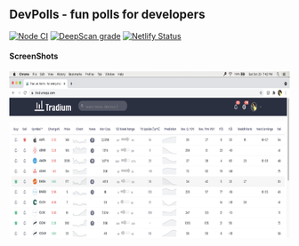 ## DevPolls - fun polls for developers

[![Node CI](https://github.com/tradium-app/swing-trade-alerts/actions/workflows/node.js.yml/badge.svg)](https://github.com/tradium-app/swing-trade-alerts/actions/workflows/node.js.yml)
[![DeepScan grade](https://deepscan.io/api/teams/5348/projects/17847/branches/423247/badge/grade.svg)](https://deepscan.io/dashboard#view=project&tid=5348&pid=17847&bid=423247)
[![Netlify Status](https://api.netlify.com/api/v1/badges/c44c2d2e-2414-4098-8cf0-c0fc9f9a7a50/deploy-status)](https://app.netlify.com/sites/swing-trade-alerts/deploys)

#### ScreenShots

<img src="public/home-page.png" height="300">
